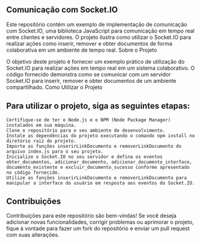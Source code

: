 ## Comunicação com Socket.IO

Este repositório contém um exemplo de implementação de comunicação com Socket.IO, uma biblioteca JavaScript para comunicação em tempo real entre clientes e servidores. O projeto ilustra como utilizar o Socket.IO para realizar ações como inserir, remover e obter documentos de forma colaborativa em um ambiente de tempo real.
Sobre o Projeto

O objetivo deste projeto é fornecer um exemplo prático de utilização do Socket.IO para realizar ações em tempo real em um sistema colaborativo. O código fornecido demonstra como se comunicar com um servidor Socket.IO para inserir, remover e obter documentos de um ambiente compartilhado.
Como Utilizar o Projeto

## Para utilizar o projeto, siga as seguintes etapas:

    Certifique-se de ter o Node.js e o NPM (Node Package Manager) instalados em sua máquina.
    Clone o repositório para o seu ambiente de desenvolvimento.
    Instale as dependências do projeto executando o comando npm install no diretório raiz do projeto.
    Importe as funções inserirLinkDocumento e removerLinkDocumento do arquivo index.js para o seu projeto.
    Inicialize o Socket.IO no seu servidor e defina os eventos obter_documentos, adicionar_documento, adicionar_documento_interface, documento_existente e excluir_documento_sucesso conforme apresentado no código fornecido.
    Utilize as funções inserirLinkDocumento e removerLinkDocumento para manipular a interface do usuário em resposta aos eventos do Socket.IO.

## Contribuições

Contribuições para este repositório são bem-vindas! Se você deseja adicionar novas funcionalidades, corrigir problemas ou aprimorar o projeto, fique à vontade para fazer um fork do repositório e enviar um pull request com suas alterações.
